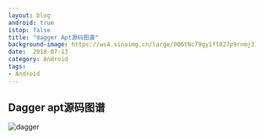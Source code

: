 ```yaml
---
layout: blog 
android: true 
istop: false
title: "dagger Apt源码图谱" 
background-image: https://ws4.sinaimg.cn/large/006tNc79gy1ft827p9rnmj31kw1z4x6q.jpg
date:  2018-07-13
category: Android 
tags: 
- Android 
---
```




## Dagger apt源码图谱

![dagger](https://ws4.sinaimg.cn/large/006tNc79gy1ft8261dya2j314m0vk78j.jpg)

















